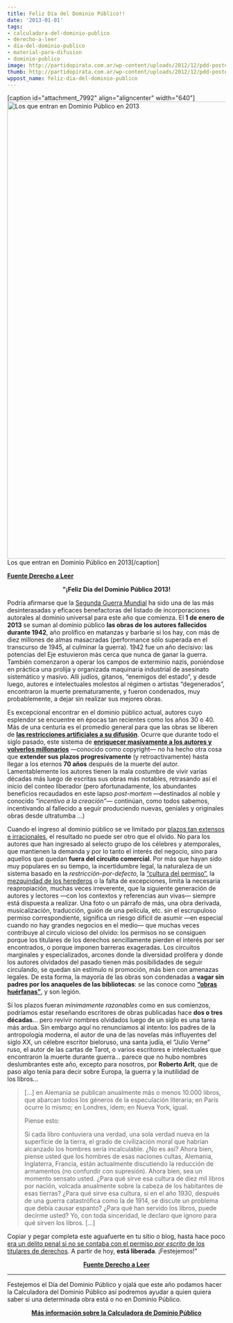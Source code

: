 ```yaml
---
title: Feliz Día del Dominio Público!!
date: '2013-01-01'
tags:
- calculadora-del-dominio-publico
- derecho-a-leer
- dia-del-dominio-publico
- material-para-difusion
- dominio-publico
image: http://partidopirata.com.ar/wp-content/uploads/2012/12/pdd-poster-2013.jpg
thumb: http://partidopirata.com.ar/wp-content/uploads/2012/12/pdd-poster-2013-150x150.jpg
wppost_name: feliz-dia-del-dominio-publico
---
```


[caption id="attachment_7992" align="aligncenter" width="640"]<a href="http://partidopirata.com.ar/wp-content/uploads/2012/12/pdd-poster-2013.jpg"><img class="size-full wp-image-7992" alt="Los que entran en Dominio Público en 2013" src="http://partidopirata.com.ar/wp-content/uploads/2012/12/pdd-poster-2013.jpg" width="640" height="1052" /></a> Los que entran en Dominio Público en 2013[/caption]

<strong><a href="http://derechoaleer.info/blog/2013/01/public-domain-day-2013.html" target="_blank">Fuente Derecho a Leer</a></strong>
<p style="text-align: center"><strong>"¡Feliz Día del Dominio Público 2013!</strong></p>
Podría afirmarse que la <a href="http://en.wikipedia.org/wiki/World_War_II_casualties">Segunda Guerra Mundial</a> ha sido una de las más desinterasadas y eficaces benefactoras del listado de incorporaciones autorales al dominio universal para este año que comienza. El <strong>1 de enero de 2013</strong> se suman al dominio público <strong>las obras de los autores fallecidos durante 1942</strong>, año prolífico en matanzas y barbarie si los hay, con más de diez millones de almas masacradas (performance sólo superada en el transcurso de 1945, al culminar la guerra). 1942 fue un año decisivo: las potencias del Eje estuvieron más cerca que nunca de ganar la guerra. También comenzaron a operar los campos de exterminio nazis, poniéndose en práctica una prolija y organizada maquinaria industrial de asesinato sistemático y masivo. Alli judíos, gitanos, “enemigos del estado”, y desde luego, autores e intelectuales molestos al régimen o artistas “degenerados”, encontraron la muerte prematuramente, y fueron condenados, muy probablemente, a dejar sin realizar sus mejores obras.

Es excepcional encontrar en el dominio público actual, autores cuyo esplendor se encuentre en épocas tan recientes como los años 30 o 40. Más de una centuria es el promedio general para que las obras se liberen de <a href="http://derechoaleer.info/blog/2012/04/copyright-y-dominio-publico-queres-que-te-haga-un-grafiquito.html"><strong>las restricciones artificiales a su difusión</strong></a>. Ocurre que durante todo el siglo pasado, este sistema de <a href="http://derechoaleer.info/blog/2009/09/de-que-no-viven-los-escritores.html"><strong>enriquecer masivamente a los autores y volverlos millonarios</strong></a> —conocido como copyright— no ha hecho otra cosa que <strong>extender sus plazos progresivamente</strong> (y retroactivamente) hasta llegar a los eternos <strong>70 años</strong> después de la muerte del autor. Lamentablemente los autores tienen la mala costumbre de vivir varias décadas más luego de escritas sus obras más notables, retrasando así el inicio del conteo liberador (pero afortunadamente, los abundantes beneficios recaudados en este lapso <em>post-mortem</em> —destinados al noble y conocido <em>“incentivo a la creación”</em>— continúan, como todos sabemos, incentivando al fallecido a seguir produciendo nuevas, geniales y originales obras desde ultratumba …)

Cuando el ingreso al dominio público se ve limitado por <a href="http://www.lanacion.com.ar/1201339-la-privatizacion-del-dominio-publico-un-proceso-silencioso">plazos tan extensos e irracionales</a>, el resultado no puede ser otro que el olvido. No para los autores que han ingresado al selecto grupo de los célebres y atemporales, que mantienen la demanda y por lo tanto el interés del negocio, sino para aquellos que quedan <strong>fuera del circuito comercial</strong>. Por más que hayan sido muy populares en su tiempo, la incertidumbre legal, la naturaleza de un sistema basado en la <em>restricción-por-defecto</em>, la <a href="http://traficantes.net/index.php/editorial/catalogo/coleccion_mapas/por_una_cultura_libre_como_los_grandes_grupos_de_comunicacion_utilizan_la_tecnologia_y_la_ley_para_clausurar_la_cultura_y_controlar_la_creatividad">“cultura del permiso”</a>, la <a href="http://www.perfil.com/ediciones/2012/2/edicion_648/contenidos/noticia_0022.html">mezquindad de los herederos</a> o la falta de excepciones, limita la necesaria reapropiación, muchas veces irreverente, que la siguiente generación de autores y lectores —con los contextos y referencias aun vivas— siempre está dispuesta a realizar. Una foto o un párrafo de más, una obra derivada, musicalización, traducción, guión de una película, etc. sin el escrupuloso permiso correspondiente, significa un riesgo difícil de asumir —en especial cuando no hay grandes negocios en el medio— que muchas veces contribuye al circulo vicioso del olvido: los permisos no se consiguen porque los titulares de los derechos sencillamente pierden el interés por ser encontrados, o porque imponen barreras exageradas. Los circuitos marginales y especializados, arcones donde la diversidad prolifera y donde los autores olvidados del pasado tienen más posibilidades de seguir circulando, se quedan sin estímulo ni promoción, más bien con amenazas legales. De esta forma, la mayoría de las obras son condenadas a <strong>vagar sin padres por los anaqueles de las bibliotecas</strong>: se las conoce como <a href="http://dalwiki.derechoaleer.info/Huerfanas"><strong>“obras huérfanas”</strong></a>, y son legión.

Si los plazos fueran <em>mínimamente razonables</em> como en sus comienzos, podríamos estar reseñando escritores de obras publicadas hace <strong>dos o tres décadas</strong>… pero revivir nombres olvidados luego de un siglo es una tarea más ardua. Sin embargo aquí no renunciamos al intento: los padres de la antropología moderna, el autor de una de las novelas más influyentes del siglo XX, un célebre escritor bieloruso, una santa judía, el “Julio Verne” ruso, el autor de las cartas de Tarot, o varios escritores e intelectuales que encontraron la muerte durante guerra… parece que no hubo nombres deslumbrantes este año, excepto para nosotros, por <strong>Roberto Arlt</strong>, que de paso algo tenía para decir sobre Europa, la guerra y la inutilidad de los libros…
<blockquote>[…] en Alemania se publican anualmente más o menos 10.000 libros, que abarcan todos los géneros de la especulación literaria; en París ocurre lo mismo; en Londres, ídem; en Nueva York, igual.

Piense esto:

Si cada libro contuviera una verdad, una sola verdad nueva en la superficie de la tierra, el grado de civilización moral que habrían alcanzado los hombres sería incalculable. ¿No es así? Ahora bien, piense usted que los hombres de esas naciones cultas, Alemania, Inglaterra, Francia, están actualmente discutiendo la reducción de armamentos (no confundir con supresión). Ahora bien, sea un momento sensato usted. ¿Para qué sirve esa cultura de diez mil libros por nación, volcada anualmente sobre la cabeza de los habitantes de esas tierras? ¿Para qué sirve esa cultura, si en el año 1930, después de una guerra catastrófica como la de 1914, se discute un problema que debía causar espanto? ¿Para qué han servido los libros, puede decirme usted? Yo, con toda sinceridad, le declaro que ignoro para qué sirven los libros. […]</blockquote>
Copiar y pegar completa este aguafuerte en tu sitio o blog, hasta hace poco <a href="http://derechoaleer.info/blog/2013/01/derechos-de-autor-o-como-convertir-vida-delito.html">era un delito penal si no se contaba con el permiso <em>por escrito</em> de los titulares de derechos</a>. A partir de hoy, <strong>está liberada</strong>. ¡Festejemos!"
<p style="text-align: center"><strong><a href="http://derechoaleer.info/blog/2013/01/public-domain-day-2013.html" target="_blank">Fuente Derecho a Leer</a></strong></p>


<hr />

Festejemos el Día del Dominio Público y ojalá que este año podamos hacer la Calculadora del Dominio Público así podremos ayudar a quien quiera saber si una determinada obra está o no en Dominio Público.
<p style="text-align: center"><strong><a href="http://partidopirata.com.ar/7696/se-viene-el-dia-del-dominio-publico-y-el-proyecto-de-una-calculadora-del-dominio-publico">Más información sobre la Calculadora de Dominio Público</a></strong></p>
